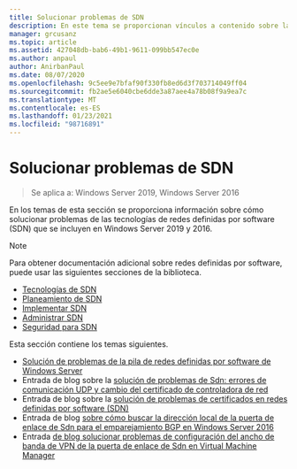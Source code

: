 ```yaml
---
title: Solucionar problemas de SDN
description: En este tema se proporcionan vínculos a contenido sobre la solución de problemas de redes definidas por software en Windows Server 2019 y 2016.
manager: grcusanz
ms.topic: article
ms.assetid: 427048db-bab6-49b1-9611-099bb547ec0e
ms.author: anpaul
author: AnirbanPaul
ms.date: 08/07/2020
ms.openlocfilehash: 9c5ee9e7bfaf90f330fb8ed6d3f703714049ff04
ms.sourcegitcommit: fb2ae5e6040cbe6dde3a87aee4a78b08f9a9ea7c
ms.translationtype: MT
ms.contentlocale: es-ES
ms.lasthandoff: 01/23/2021
ms.locfileid: "98716891"
---
```

# <a name="troubleshoot-sdn"></a>Solucionar problemas de SDN

>Se aplica a: Windows Server 2019, Windows Server 2016

En los temas de esta sección se proporciona información sobre cómo solucionar problemas de las tecnologías de redes definidas por software (SDN) que se incluyen en Windows Server 2019 y 2016.

> [!NOTE]
> Para obtener documentación adicional sobre redes definidas por software, puede usar las siguientes secciones de la biblioteca.
>
> - [Tecnologías de SDN](../technologies/Software-Defined-Networking-Technologies.md)
> - [Planeamiento de SDN](/windows-server/networking/sdn/plan/Deploy-a-Software-Defined-Network-Infrastructure)
> - [Implementar SDN](../deploy/deploy-a-software-defined-network-infrastructure.md)
> - [Administrar SDN](../manage/manage-sdn.md)
> - [Seguridad para SDN](../security/sdn-security-top.md)

Esta sección contiene los temas siguientes.

- [Solución de problemas de la pila de redes definidas por software de Windows Server](./troubleshoot-windows-server-software-defined-networking-stack.md)
- Entrada de blog sobre la [solución de problemas de Sdn: errores de comunicación UDP y cambio del certificado de controladora de red](https://techcommunity.microsoft.com/t5/Networking-Blog/SDN-Troubleshooting-UDP-Communication-failures-and-changing-the/ba-p/339694)
- Entrada de blog sobre la [solución de problemas de certificados en redes definidas por software (SDN) ](https://techcommunity.microsoft.com/t5/Networking-Blog/Troubleshooting-certificate-issues-in-Software-Defined/ba-p/339671)
- Entrada de blog [sobre cómo buscar la dirección local de la puerta de enlace de Sdn para el emparejamiento BGP en Windows Server 2016 ](https://techcommunity.microsoft.com/t5/Networking-Blog/How-to-find-the-SDN-gateway-local-address-for-BGP-peering-in/ba-p/339663)
- Entrada [de blog solucionar problemas de configuración del ancho de banda de VPN de la puerta de enlace de Sdn en Virtual Machine Manager ](https://techcommunity.microsoft.com/t5/Networking-Blog/Troubleshoot-Configuring-SDN-RAS-Gateway-VPN-Bandwidth-Settings/ba-p/339661)
